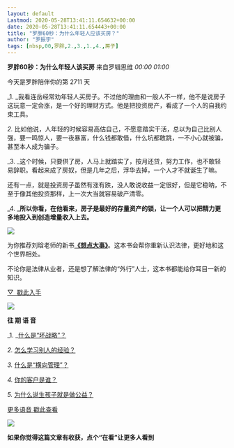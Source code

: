 ```yaml
---
layout: default
Lastmod: 2020-05-28T13:41:11.654632+00:00
date: 2020-05-28T13:41:11.654443+00:00
title: "罗胖60秒：为什么年轻人应该买房？"
author: "罗振宇"
tags: [nbsp,00,罗胖,2.,3.,1.,4.,房子]
---
```


**罗胖60秒：为什么年轻人该买房** 来自罗辑思维 _00:00_ _01:00_

今天是罗胖陪伴你的第 2711 天  

_1. _我看连岳经常劝年轻人买房子。不过他的理由和一般人不一样，他不是说房子这玩意一定会涨，是一个好的理财方式。他是把投资房产，看成了一个人的自我约束工具。

_2\._ 比如他说，人年轻的时候容易高估自己，不愿意踏实干活，总以为自己比别人强，要一鸣惊人，要一夜暴富，什么钱都敢借，什么坑都敢跳，一不小心就被骗，甚至本人成为骗子。

_3. _这个时候，只要供了房，人马上就踏实了，按月还贷，努力工作，也不敢轻易辞职。看起来成了房奴，但是几年之后，浮华去掉，一个人才不就诞生了嘛。

还有一点，就是投资房子虽然有涨有跌，没人敢说收益一定很好，但是它稳呐，不至于像其他投资那样，上一次大当就容易破产清零。

_4. _**所以你看，在他看来，房子是最好的存量资产的锁，让一个人可以把精力更多地投入到创造增量收入上去。**

![](https://images.weserv.nl/?url=https%3A//mmbiz.qpic.cn/mmbiz_gif/I0y5GhSOx6R2fg0Mk8IwafnicIr6jnicQp8LFuX061Nq0QMNZzPzLllGlAwvvW94Zd1jmXh44QMGph3YrDAmmjBQ/640%3Fwx_fmt%3Dgif)

为你推荐刘晗老师的新书[**《想点大事》**](https://h5.sao.cn/product/detail?alias=xmz6ou4ubprc&spm=ljdd003820200528)。这本书会帮你重新认识法律，更好地和这个世界相处。

不论你是法律从业者，还是想了解法律的“外行”人士，这本书都能给你耳目一新的知识。

[▽  戳此入手](https://h5.sao.cn/product/detail?alias=xmz6ou4ubprc&spm=ljdd003820200528)

[![](https://images.weserv.nl/?url=https%3A//mmbiz.qpic.cn/mmbiz_jpg/I0y5GhSOx6S8sq2HbHJDEzN8Bb1WOj7BmgkrnOhfdeM1eKL81TT4J1eHg3ayCTUOaGZbh7hqf740dfcxjz8BdA/640%3Fwx_fmt%3Djpeg)](https://h5.sao.cn/product/detail?alias=xmz6ou4ubprc&spm=ljdd003820200528)

  

  

**往 期 语 音**

  

  

_1. _[什么是“坏战略”？](https://mp.weixin.qq.com/s?__biz=MjM5NjAxOTU4MA==&mid=3009242936&idx=2&sn=219a00706db102b0c01c31b3ba856e36&chksm=90466b2ba731e23df6730b1b888baeb9ca73013bafc9a8af2221cbd3eb272c22ba7e105769fe&token=590738953&lang=zh_CN&scene=21#wechat_redirect)

_2\._ [怎么学习别人的经验？](https://mp.weixin.qq.com/s?__biz=MjM5NjAxOTU4MA==&mid=3009242754&idx=2&sn=48adaace2ea49da4a50a8f5ce7004f51&chksm=90466a91a731e3874f55026efcbded9d80750fd569cbf2c699b30d204b3d037d96c562ba5ead&token=521869953&lang=zh_CN&scene=21#wechat_redirect)  

_3\._ [什么是“横向管理”？](https://mp.weixin.qq.com/s?__biz=MjM5NjAxOTU4MA==&mid=3009242723&idx=2&sn=d176eef6594b4b3cfa3f91e6fd7bbbf8&chksm=90466a70a731e366bbb4929f91ae19b038c6b6fb2a0eea8ed157576ac47d26df97791eef2171&token=1683061376&lang=zh_CN&scene=21#wechat_redirect)

_4\._ [你的客户是谁？](https://mp.weixin.qq.com/s?__biz=MjM5NjAxOTU4MA==&mid=3009242595&idx=2&sn=01fdc12fb56375154de6e06f6888565c&chksm=904669f0a731e0e6756745d2787b5d815ace109bb6834dfaa41b034328565198ba35d4cede01&token=1771038322&lang=zh_CN&scene=21#wechat_redirect)  

_5\._ [为什么说生孩子就是做公益？](https://mp.weixin.qq.com/s?__biz=MjM5NjAxOTU4MA==&mid=3009242571&idx=2&sn=c428ebcb482f5872305dd3ad0128f27b&chksm=904669d8a731e0cee85b8248b4a38f19181325dae59adb8bc5e150ec1283a66211bf398c0499&token=1273476847&lang=zh_CN&scene=21#wechat_redirect)

[更多语音 戳此查看](https://mp.weixin.qq.com/mp/homepage?__biz=MjM5NjAxOTU4MA==&hid=6&sn=06e697568be7a3a4edbda6780bb1ab5a&scene=21&token=365007566&lang=zh_CN#wechat_redirect)

![](https://images.weserv.nl/?url=https%3A//mmbiz.qpic.cn/mmbiz_gif/I0y5GhSOx6R2fg0Mk8IwafnicIr6jnicQpTS3gJoemQhHPsCQd1smicicJfqBNqk427GjWhWic5V68gCnE7C4cWOcQw/640%3Fwx_fmt%3Dgif)

**如果你觉得这篇文章有收获，点个“在看”让更多人看到**

